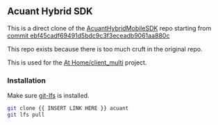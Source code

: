 ## Acuant Hybrid SDK
This is a direct clone of the [AcuantHybridMobileSDK](https://github.com/Acuant/AcuantHybridMobileSDK) repo starting from 
[commit ebf45cadf69491d5bdc9c3f3eceadb9061aa880c](https://github.com/Acuant/AcuantHybridMobileSDK/tree/ebf45cadf69491d5bdc9c3f3eceadb9061aa880c)

This repo exists because there is too much cruft in the original repo.


This is used for the [At Home/client_multi](https://github.com/medicast/client-multi) project.


### Installation
Make sure [git-lfs](https://git-lfs.github.com/) is installed.


```bash
git clone {{ INSERT LINK HERE }} acuant
git lfs pull
```